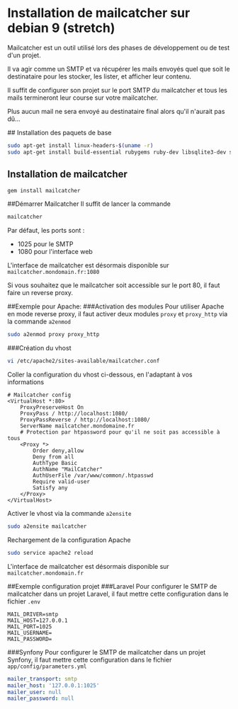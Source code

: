 # Installation de mailcatcher sur debian 9 (stretch)

Mailcatcher est un outil utilisé lors des phases de développement ou de test d'un projet.

Il va agir comme un SMTP et va récupérer les mails envoyés quel que soit le destinataire pour les stocker, les lister, et afficher leur contenu.

Il suffit de configurer son projet sur le port SMTP du mailcatcher et tous les mails termineront leur course sur votre mailcatcher. 

Plus aucun mail ne sera envoyé au destinataire final alors qu'il n'aurait pas dû...

## Installation des paquets de base 
```bash
sudo apt-get install linux-headers-$(uname -r)
sudo apt-get install build-essential rubygems ruby-dev libsqlite3-dev sqlite3
```

## Installation de mailcatcher
```bash
gem install mailcatcher
```

##Démarrer Mailcatcher
Il suffit de lancer la commande
```bash
mailcatcher
```
Par défaut, les ports sont :
- 1025 pour le SMTP
- 1080 pour l'interface web


L'interface de mailcatcher est désormais disponible sur ```mailcatcher.mondomain.fr:1080```

Si vous souhaitez que le mailcatcher soit accessible sur le port 80, il faut faire un reverse proxy.

##Exemple pour Apache:
###Activation des modules 
Pour utiliser Apache en mode reverse proxy, il faut activer deux modules ```proxy``` et ```proxy_http``` via la commande ```a2enmod```
```bash
sudo a2enmod proxy proxy_http
```

###Création du vhost
```bash
vi /etc/apache2/sites-available/mailcatcher.conf
```
Coller la configuration du vhost ci-dessous, en l'adaptant à vos informations
```apacheconfig
# Mailcatcher config
<VirtualHost *:80>
    ProxyPreserveHost On
    ProxyPass / http://localhost:1080/
    ProxyPassReverse / http://localhost:1080/
    ServerName mailcatcher.mondomaine.fr
    # Protection par htpassword pour qu'il ne soit pas accessible à tous
    <Proxy *>
        Order deny,allow
        Deny from all
        AuthType Basic
        AuthName "MailCatcher"
        AuthUserFile /var/www/common/.htpasswd
        Require valid-user
        Satisfy any
    </Proxy>
</VirtualHost>
```

Activer le vhost via la commande ```a2ensite```
```bash
sudo a2ensite mailcatcher
```

Rechargement de la configuration Apache
```bash
sudo service apache2 reload
```
L'interface de mailcatcher est désormais disponible sur ```mailcatcher.mondomain.fr```

##Exemple configuration projet
###Laravel
Pour configurer le SMTP de mailcatcher dans un projet Laravel, il faut mettre cette configuration dans le fichier ```.env```
```
MAIL_DRIVER=smtp
MAIL_HOST=127.0.0.1
MAIL_PORT=1025
MAIL_USERNAME=
MAIL_PASSWORD=
```

###Synfony
Pour configurer le SMTP de mailcatcher dans un projet Synfony, il faut mettre cette configuration dans le fichier ``` app/config/parameters.yml```
```yaml
mailer_transport: smtp
mailer_host: '127.0.0.1:1025'
mailer_user: null
mailer_password: null
```
